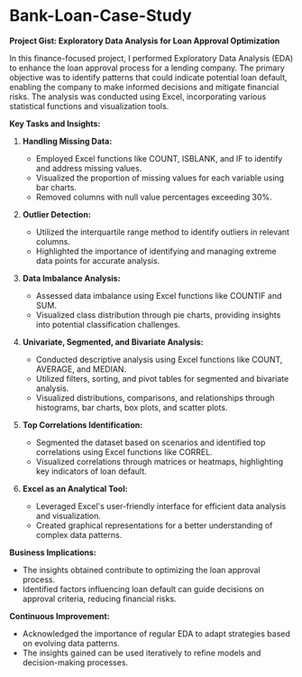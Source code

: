 # Bank-Loan-Case-Study
**Project Gist: Exploratory Data Analysis for Loan Approval Optimization**

In this finance-focused project, I performed Exploratory Data Analysis (EDA) to enhance the loan approval process for a lending company. The primary objective was to identify patterns that could indicate potential loan default, enabling the company to make informed decisions and mitigate financial risks. The analysis was conducted using Excel, incorporating various statistical functions and visualization tools.

**Key Tasks and Insights:**

1. **Handling Missing Data:**
   - Employed Excel functions like COUNT, ISBLANK, and IF to identify and address missing values.
   - Visualized the proportion of missing values for each variable using bar charts.
   - Removed columns with null value percentages exceeding 30%.

2. **Outlier Detection:**
   - Utilized the interquartile range method to identify outliers in relevant columns.
   - Highlighted the importance of identifying and managing extreme data points for accurate analysis.

3. **Data Imbalance Analysis:**
   - Assessed data imbalance using Excel functions like COUNTIF and SUM.
   - Visualized class distribution through pie charts, providing insights into potential classification challenges.

4. **Univariate, Segmented, and Bivariate Analysis:**
   - Conducted descriptive analysis using Excel functions like COUNT, AVERAGE, and MEDIAN.
   - Utilized filters, sorting, and pivot tables for segmented and bivariate analysis.
   - Visualized distributions, comparisons, and relationships through histograms, bar charts, box plots, and scatter plots.

5. **Top Correlations Identification:**
   - Segmented the dataset based on scenarios and identified top correlations using Excel functions like CORREL.
   - Visualized correlations through matrices or heatmaps, highlighting key indicators of loan default.

6. **Excel as an Analytical Tool:**
   - Leveraged Excel's user-friendly interface for efficient data analysis and visualization.
   - Created graphical representations for a better understanding of complex data patterns.

**Business Implications:**
   - The insights obtained contribute to optimizing the loan approval process.
   - Identified factors influencing loan default can guide decisions on approval criteria, reducing financial risks.

**Continuous Improvement:**
   - Acknowledged the importance of regular EDA to adapt strategies based on evolving data patterns.
   - The insights gained can be used iteratively to refine models and decision-making processes.


